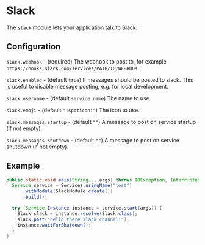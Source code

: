 # Slack

The `slack` module lets your application talk to Slack.

## Configuration

`slack.webhook` - (required) The webhook to post to, for example
`https://hooks.slack.com/services/PATH/TO/WEBHOOK`.

`slack.enabled` - (default `true`) If messages should be posted to slack. This is useful to
disable message posting, e.g. for local development.

`slack.username` - (default `service name`) The name to use.

`slack.emoji` - (default `":spoticon:"`) The icon to use.

`slack.messages.startup` - (default `""`) A message to post on service startup (if not empty).

`slack.messages.shutdown` - (default `""`) A message to post on service shutdown (if not empty).

## Example

```java
public static void main(String... args) throws IOException, InterruptedException {
  Service service = Services.usingName("test")
      .withModule(SlackModule.create())
      .build();

  try (Service.Instance instance = service.start(args)) {
    Slack slack = instance.resolve(Slack.class);
    slack.post("hello there slack channel!");
    instance.waitForShutdown();
  }
}
```
